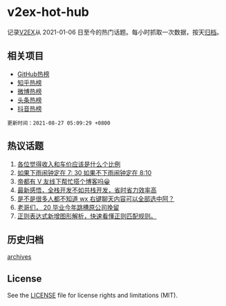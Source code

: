 # v2ex-hot-hub

 记录[V2EX](https://www.v2ex.com/)从 2021-01-06 日至今的热门话题。每小时抓取一次数据，按天[归档](archives)。
 
 ## 相关项目

- [GitHub热榜](https://github.com/lonnyzhang423/github-hot-hub)
- [知乎热榜](https://github.com/lonnyzhang423/zhihu-hot-hub)
- [微博热榜](https://github.com/lonnyzhang423/weibo-hot-hub)
- [头条热榜](https://github.com/lonnyzhang423/toutiao-hot-hub)
- [抖音热榜](https://github.com/lonnyzhang423/douyin-hot-hub)


 `更新时间：2021-08-27 05:09:29 +0800`

## 热议话题

1. [各位觉得收入和车价应该是什么个比例](https://www.v2ex.com/t/798059)
1. [如果下雨闹钟定在 7: 30 如果不下雨闹钟定在 8:10](https://www.v2ex.com/t/798075)
1. [帝都有 V 友线下帮忙搭个博客吗😀](https://www.v2ex.com/t/798106)
1. [最新感悟，全栈开发不如共栈开发，省时省力效率高](https://www.v2ex.com/t/798115)
1. [是不是很多人都不知道 wx 右键聊天内容可以全部选中阿？](https://www.v2ex.com/t/798077)
1. [老哥们， 20 毕业今年跳槽原公司挽留](https://www.v2ex.com/t/798145)
1. [正则表达式新增图形解析，快速看懂正则匹配规则。](https://www.v2ex.com/t/798083)

## 历史归档

[archives](archives)

## License

See the [LICENSE](LICENSE) file for license rights and limitations (MIT).
